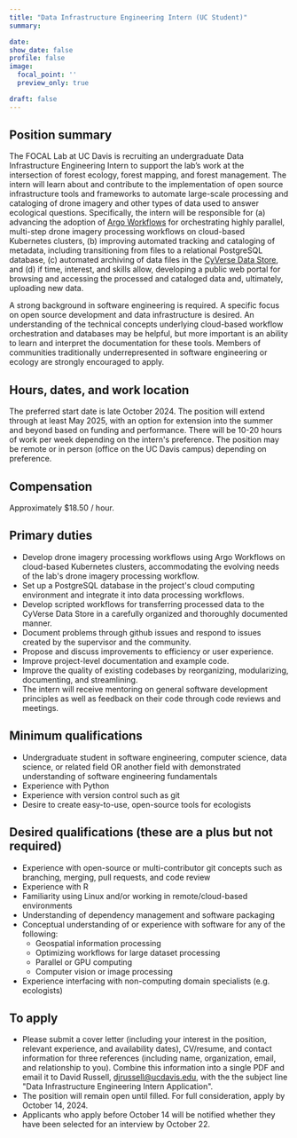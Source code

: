 ```yaml
---
title: "Data Infrastructure Engineering Intern (UC Student)"
summary: 

date:
show_date: false
profile: false
image:
  focal_point: ''
  preview_only: true

draft: false
---
```



## Position summary
The FOCAL Lab at UC Davis is recruiting an undergraduate Data Infrastructure Engineering Intern to support the lab’s work at the intersection of forest ecology, forest mapping, and forest management. The intern will learn about and contribute to the implementation of open source infrastructure tools and frameworks to automate large-scale processing and cataloging of drone imagery and other types of data used to answer ecological questions. Specifically, the intern will be responsible for (a) advancing the adoption of [Argo Workflows](https://argoproj.github.io/workflows/) for orchestrating highly parallel, multi-step drone imagery processing workflows on cloud-based Kubernetes clusters, (b) improving automated tracking and cataloging of metadata, including transitioning from files to a relational PostgreSQL database, (c) automated archiving of data files in the [CyVerse Data Store](https://cyverse.org/data-store), and (d) if time, interest, and skills allow, developing a public web portal for browsing and accessing the processed and cataloged data and, ultimately, uploading new data.

A strong background in software engineering is required. A specific focus on open source development and data infrastructure is desired. An understanding of the technical concepts underlying cloud-based workflow orchestration and databases may be helpful, but more important is an ability to learn and interpret the documentation for these tools. Members of communities traditionally underrepresented in software engineering or ecology are strongly encouraged to apply.

## Hours, dates, and work location
The preferred start date is late October 2024. The position will extend through at least May 2025, with an option for extension into the summer and beyond based on funding and performance. There will be 10-20 hours of work per week depending on the intern's preference. The position may be remote or in person (office on the UC Davis campus) depending on preference.

## Compensation
Approximately $18.50 / hour.

## Primary duties
* Develop drone imagery processing workflows using Argo Workflows on cloud-based Kubernetes clusters, accommodating the evolving needs of the lab's drone imagery processing workflow.
* Set up a PostgreSQL database in the project's cloud computing environment and integrate it into data processing workflows.
* Develop scripted workflows for transferring processed data to the CyVerse Data Store in a carefully organized and thoroughly documented manner.
* Document problems through github issues and respond to issues created by the supervisor and the community.
* Propose and discuss improvements to efficiency or user experience.
* Improve project-level documentation and example code.
* Improve the quality of existing codebases by reorganizing, modularizing, documenting, and streamlining.
* The intern will receive mentoring on general software development principles as well as feedback on their code through code reviews and meetings.

## Minimum qualifications
* Undergraduate student in software engineering, computer science, data science, or related field OR another field with demonstrated understanding of software engineering fundamentals
* Experience with Python
* Experience with version control such as git
* Desire to create easy-to-use, open-source tools for ecologists

## Desired qualifications (these are a plus but not required)
* Experience with open-source or multi-contributor git concepts such as branching, merging, pull requests, and code review
* Experience with R
* Familiarity using Linux and/or working in remote/cloud-based environments
* Understanding of dependency management and software packaging
* Conceptual understanding of or experience with software for any of the following:
  * Geospatial information processing
  * Optimizing workflows for large dataset processing
  * Parallel or GPU computing
  * Computer vision or image processing
* Experience interfacing with non-computing domain specialists (e.g. ecologists)

## To apply
* Please submit a cover letter (including your interest in the position, relevant experience, and availability dates), CV/resume, and contact information for three references (including name, organization, email, and relationship to you). Combine this information into a single PDF and email it to David Russell, [djrussell@ucdavis.edu](mailto:djrussell@ucdavis.edu), with the the subject line "Data Infrastructure Engineering Intern Application".
* The position will remain open until filled. For full consideration, apply by October 14, 2024.
* Applicants who apply before October 14 will be notified whether they have been selected for an interview by October 22.
